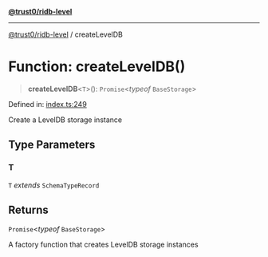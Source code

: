[**@trust0/ridb-level**](../README.md)

***

[@trust0/ridb-level](../README.md) / createLevelDB

# Function: createLevelDB()

> **createLevelDB**\<`T`\>(): `Promise`\<*typeof* `BaseStorage`\>

Defined in: [index.ts:249](https://github.com/trust0-project/RIDB/blob/347f467e47dba14448a2117604cb967d519654fe/packages/ridb-level/src/index.ts#L249)

Create a LevelDB storage instance

## Type Parameters

### T

`T` *extends* `SchemaTypeRecord`

## Returns

`Promise`\<*typeof* `BaseStorage`\>

A factory function that creates LevelDB storage instances
